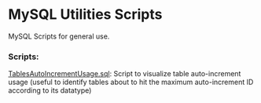 # MySQL Utilities Scripts
MySQL Scripts for general use. 

### Scripts:

[TablesAutoIncrementUsage.sql](TablesAutoIncrementUsage.sql): Script to visualize table auto-increment usage (useful to identify tables about to hit the maximum auto-increment ID according to its datatype)
 
